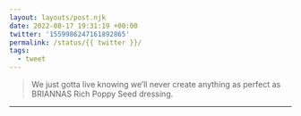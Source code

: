 ```yaml
---
layout: layouts/post.njk
date: 2022-08-17 19:31:19 +00:00
twitter: '1559986247161892865'
permalink: /status/{{ twitter }}/
tags: 
  - tweet
---
```


> We just gotta live knowing we’ll never create anything as perfect as BRIANNAS Rich Poppy Seed dressing.

---

